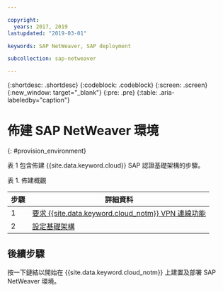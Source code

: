 ```yaml
---

copyright:
  years: 2017, 2019
lastupdated: "2019-03-01"

keywords: SAP NetWeaver, SAP deployment

subcollection: sap-netweaver

---
```


{:shortdesc: .shortdesc}
{:codeblock: .codeblock}
{:screen: .screen}
{:new_window: target="_blank"}
{:pre: .pre}
{:table: .aria-labeledby="caption"}


# 佈建 SAP NetWeaver 環境
{: #provision_environment}

表 1 包含佈建 {{site.data.keyword.cloud}} SAP 認證基礎架構的步驟。

表 1. 佈建概觀

|步驟 |詳細資料 |
| --- | --- |
|1 |[要求 {{site.data.keyword.cloud_notm}} VPN 連線功能](/docs/infrastructure/sap-netweaver?topic=sap-netweaver-request_vpn_connect#request_vpn_connect) |
|2 |[設定基礎架構](/docs/infrastructure/sap-netweaver?topic=sap-netweaver-set_up_infrastructure#set_up_infrastructure) |

## 後續步驟

按一下鏈結以開始在 {{site.data.keyword.cloud_notm}} 上建置及部署 SAP NetWeaver 環境。
